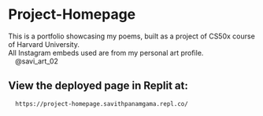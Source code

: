 # Project-Homepage

This is a portfolio showcasing my poems, built as a project of CS50x course of Harvard University.\
All Instagram embeds used are from my personal art profile.\
&ensp;&ensp;@savi_art_02

## View the deployed page in Replit at:
      https://project-homepage.savithpanamgama.repl.co/
